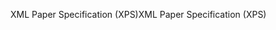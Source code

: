 <span data-ttu-id="9f484-101">XML Paper Specification (XPS)</span><span class="sxs-lookup"><span data-stu-id="9f484-101">XML Paper Specification (XPS)</span></span>